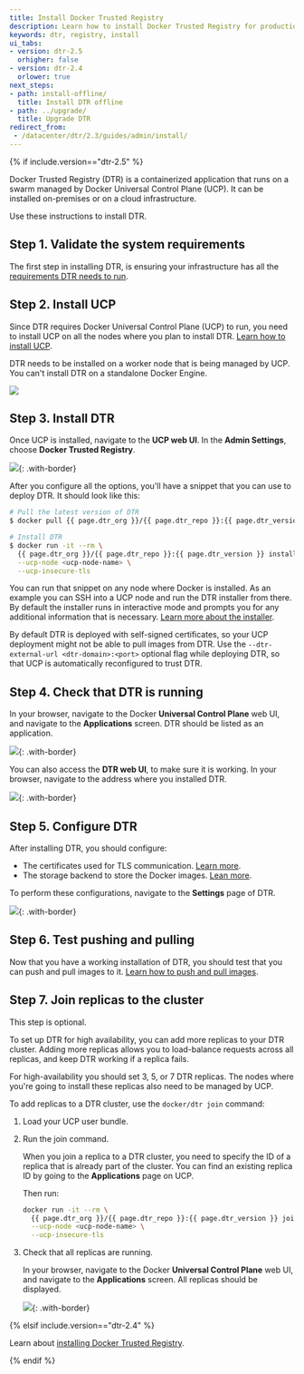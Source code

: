 ```yaml
---
title: Install Docker Trusted Registry
description: Learn how to install Docker Trusted Registry for production.
keywords: dtr, registry, install
ui_tabs:
- version: dtr-2.5
  orhigher: false
- version: dtr-2.4
  orlower: true
next_steps:
- path: install-offline/
  title: Install DTR offline
- path: ../upgrade/
  title: Upgrade DTR
redirect_from:
 - /datacenter/dtr/2.3/guides/admin/install/
---
```

{% if include.version=="dtr-2.5" %}

Docker Trusted Registry (DTR) is a containerized application that runs on a
swarm managed by Docker Universal Control Plane (UCP). It can be installed
on-premises or on a cloud infrastructure.

Use these instructions to install DTR.

## Step 1. Validate the system requirements

The first step in installing DTR, is ensuring your
infrastructure has all the [requirements DTR needs to run](system-requirements.md).

## Step 2. Install UCP

Since DTR requires Docker Universal Control Plane (UCP)
to run, you need to install UCP on all the nodes where you plan to install DTR.
[Learn how to install UCP](/datacenter/ucp/2.2/guides/admin/install.md).

DTR needs to be installed on a worker node that is being managed by UCP.
You can't install DTR on a standalone Docker Engine.

![](../../images/install-dtr-1.svg)


## Step 3. Install DTR

Once UCP is installed, navigate to the **UCP web UI**. In the **Admin Settings**,
choose **Docker Trusted Registry**.

![](../../images/install-dtr-2.png){: .with-border}

After you configure all the options, you'll have a snippet that you can use
to deploy DTR. It should look like this:

```bash
# Pull the latest version of DTR
$ docker pull {{ page.dtr_org }}/{{ page.dtr_repo }}:{{ page.dtr_version }}

# Install DTR
$ docker run -it --rm \
  {{ page.dtr_org }}/{{ page.dtr_repo }}:{{ page.dtr_version }} install \
  --ucp-node <ucp-node-name> \
  --ucp-insecure-tls
```

You can run that snippet on any node where Docker is installed. As an example
you can SSH into a UCP node and run the DTR installer from there. By default
the installer runs in interactive mode and prompts you for any additional
information that is necessary.
[Learn more about the installer](/reference/dtr/2.5/cli/install.md).

By default DTR is deployed with self-signed certificates, so your UCP deployment
might not be able to pull images from DTR.
Use the `--dtr-external-url <dtr-domain>:<port>` optional flag while deploying
DTR, so that UCP is automatically reconfigured to trust DTR.

## Step 4. Check that DTR is running

In your browser, navigate to the Docker **Universal Control Plane**
web UI, and navigate to the **Applications** screen. DTR should be listed
as an application.

![](../../images/install-dtr-3.png){: .with-border}

You can also access the **DTR web UI**, to make sure it is working. In your
browser, navigate to the address where you installed DTR.

![](../../images/install-dtr-4.png){: .with-border}


## Step 5. Configure DTR

After installing DTR, you should configure:

  * The certificates used for TLS communication. [Learn more](../configure/use-your-own-tls-certificates.md).
  * The storage backend to store the Docker images. [Lean more](../configure/external-storage/index.md).

  To perform these configurations, navigate to the **Settings** page of DTR.

  ![](../../images/install-dtr-5.png){: .with-border}


## Step 6. Test pushing and pulling

Now that you have a working installation of DTR, you should test that you can
push and pull images to it.
[Learn how to push and pull images](../../user/manage-images/pull-and-push-images.md).

## Step 7. Join replicas to the cluster

This step is optional.

To set up DTR for high availability,
you can add more replicas to your DTR cluster. Adding more replicas allows you
to load-balance requests across all replicas, and keep DTR working if a
replica fails.

For high-availability you should set 3, 5, or 7 DTR replicas. The nodes where
you're going to install these replicas also need to be managed by UCP.

To add replicas to a DTR cluster, use the `docker/dtr join` command:

1. Load your UCP user bundle.

2.  Run the join command.

    When you join a replica to a DTR cluster, you need to specify the
    ID of a replica that is already part of the cluster. You can find an
    existing replica ID by going to the **Applications** page on UCP.

    Then run:

    ```bash
    docker run -it --rm \
      {{ page.dtr_org }}/{{ page.dtr_repo }}:{{ page.dtr_version }} join \
      --ucp-node <ucp-node-name> \
      --ucp-insecure-tls
    ```

3. Check that all replicas are running.

    In your browser, navigate to the Docker **Universal Control Plane**
    web UI, and navigate to the **Applications** screen. All replicas should
    be displayed.

    ![](../../images/install-dtr-6.png){: .with-border}

{% elsif include.version=="dtr-2.4" %}

Learn about [installing Docker Trusted Registry](/datacenter/dtr/2.4/guides/admin/install/index.md).

{% endif %}
